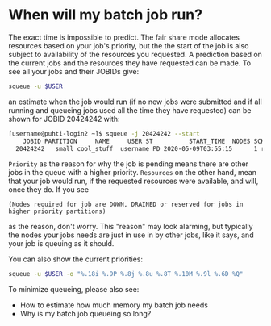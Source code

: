 # When will my batch job run?

The exact time is impossible to predict. The fair share mode allocates resources
based on your job's priority, but the the start of the job is also subject to availability 
of the resources you requested. A prediction based on the current jobs and the resources
they have requested can be made. To see all your jobs and their JOBIDs give:

```bash
squeue -u $USER
```

an estimate when the job would run (if no new jobs were submitted and if all 
running and queueing jobs used all the time they have requested) can be shown 
for JOBID 20424242 with:

```bash
[username@puhti-login2 ~]$ squeue -j 20424242 --start
    JOBID PARTITION     NAME     USER ST          START_TIME  NODES SCHEDNODES    NODELIST(REASON)
  20424242   small cool_stuff  username PD 2020-05-09T03:55:15      1 r06c64       (Priority)
```

`Priority` as the reason for why the job is pending means there are other jobs
in the queue with a higher priority. `Resources` on the other hand, mean that
your job would run, if the requested resources were available, and will,
once they do. If you see 

```
(Nodes required for job are DOWN, DRAINED or reserved for jobs in higher priority partitions)
```

as the reason, don't worry. This "reason" may look alarming, but typically the nodes your jobs needs
are just in use in by other jobs, like it says, and your job is queuing as it should.

You can also show the current priorities:

```bash
squeue -u $USER -o "%.18i %.9P %.8j %.8u %.8T %.10M %.9l %.6D %Q"
```

To minimize queueing, please also see:

* How to estimate how much memory my batch job needs
* Why is my batch job queueing so long?
